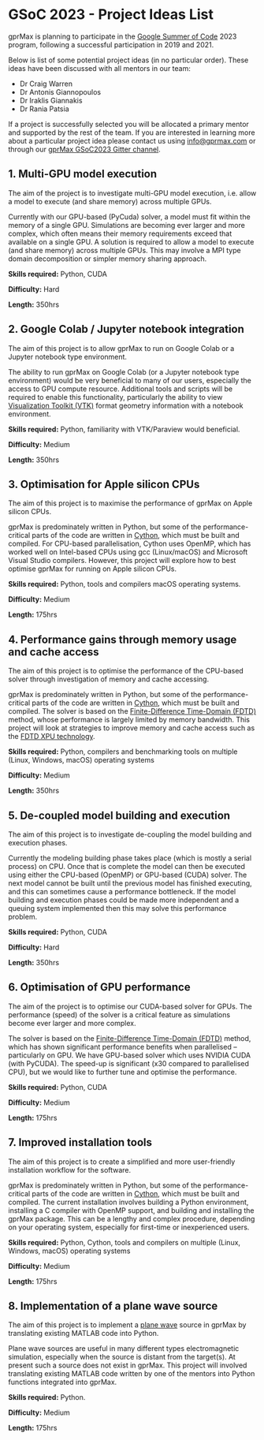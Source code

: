 # GSoC 2023 - Project Ideas List

gprMax is planning to participate in the [Google Summer of Code](https://summerofcode.withgoogle.com) 2023 program, following a successful participation in 2019 and 2021. 

Below is list of some potential project ideas (in no particular order). These ideas have been discussed with all mentors in our team: 
- Dr Craig Warren
- Dr Antonis Giannopoulos
- Dr Iraklis Giannakis
- Dr Rania Patsia

If a project is successfully selected you will be allocated a primary mentor and supported by the rest of the team. If you are interested in learning more about a particular project idea please contact us using [info@gprmax.com](mailto:info@gprmax.com) or through our [gprMax GSoC2023 Gitter channel](https://gitter.im/gprMax/GSoC2023). 

## 1. Multi-GPU model execution

The aim of the project is to investigate multi-GPU model execution, i.e. allow a model to execute (and share memory) across multiple GPUs.

Currently with our GPU-based (PyCuda) solver, a model must fit within the memory of a single GPU. Simulations are becoming ever larger and more complex, which often means their memory requirements exceed that available on a single GPU. A solution is required to allow a model to execute (and share memory) across multiple GPUs. This may involve a MPI type domain decomposition or simpler memory sharing approach.

**Skills required:** Python, CUDA

**Difficulty:** Hard

**Length:** 350hrs


## 2. Google Colab / Jupyter notebook integration

The aim of this project is to allow gprMax to run on Google Colab or a Jupyter notebook type environment.

The ability to run gprMax on Google Colab (or a Jupyter notebook type environment) would be very beneficial to many of our users, especially the access to GPU compute resource. Additional tools and scripts will be required to enable this functionality, particularly the ability to view [Visualization Toolkit (VTK)](https://vtk.org) format geometry information with a notebook environment.

**Skills required:** Python, familiarity with VTK/Paraview would beneficial.

**Difficulty:** Medium

**Length:** 350hrs


## 3. Optimisation for Apple silicon CPUs

The aim of this project is to maximise the performance of gprMax on Apple silicon CPUs.

gprMax is predominately written in Python, but some of the performance-critical parts of the code are written in [Cython](https://cython.org), which must be built and compiled. For CPU-based parallelisation, Cython uses OpenMP, which has worked well on Intel-based CPUs using gcc (Linux/macOS) and Microsoft Visual Studio compilers. However, this project will explore how to best optimise gprMax for running on Apple silicon CPUs.

**Skills required:** Python, tools and compilers macOS operating systems.

**Difficulty:** Medium

**Length:** 175hrs


## 4. Performance gains through memory usage and cache access

The aim of this project is to optimise the performance of the CPU-based solver through investigation of memory and cache accessing.

gprMax is predominately written in Python, but some of the performance-critical parts of the code are written in [Cython](https://cython.org), which must be built and compiled. The solver is based on the [Finite-Difference Time-Domain (FDTD)](https://en.wikipedia.org/wiki/Finite-difference_time-domain_method) method, whose performance is largely limited by memory bandwidth. This project will look at strategies to improve memory and cache access such as the [FDTD XPU technology](https://ieeexplore.ieee.org/abstract/document/7481533). 

**Skills required:** Python, compilers and benchmarking tools on multiple (Linux, Windows, macOS) operating systems

**Difficulty:** Medium

**Length:** 350hrs


## 5. De-coupled model building and execution

The aim of this project is to investigate de-coupling the model building and execution phases.

Currently the modeling building phase takes place (which is mostly a serial process) on CPU. Once that is complete the model can then be executed using either the CPU-based (OpenMP) or GPU-based (CUDA) solver. The next model cannot be built until the previous model has finished executing, and this can sometimes cause a performance bottleneck. If the model building and execution phases could be made more independent and a queuing system implemented then this may solve this performance problem.

**Skills required:** Python, CUDA

**Difficulty:** Hard

**Length:** 350hrs


## 6. Optimisation of GPU performance

The aim of the project is to optimise our CUDA-based solver for GPUs. The performance (speed) of the solver is a critical feature as simulations become ever larger and more complex.

The solver is based on the [Finite-Difference Time-Domain (FDTD)](https://en.wikipedia.org/wiki/Finite-difference_time-domain_method) method, which has shown significant performance benefits when parallelised – particularly on GPU. We have GPU-based solver which uses NVIDIA CUDA (with PyCUDA). The speed-up is significant (x30 compared to parallelised CPU), but we would like to further tune and optimise the performance. 

**Skills required:** Python, CUDA

**Difficulty:** Medium

**Length:** 175hrs


## 7. Improved installation tools

The aim of this project is to create a simplified and more user-friendly installation workflow for the software.

gprMax is predominately written in Python, but some of the performance-critical parts of the code are written in [Cython](https://cython.org), which must be built and compiled. The current installation involves building a Python environment, installing a C compiler with OpenMP support, and building and installing the gprMax package. This can be a lengthy and complex procedure, depending on your operating system, especially for first-time or inexperienced users.

**Skills required:** Python, Cython, tools and compilers on multiple (Linux, Windows, macOS) operating systems

**Difficulty:** Medium

**Length:** 175hrs


## 8. Implementation of a plane wave source

The aim of this project is to implement a [plane wave](https://en.wikipedia.org/wiki/Plane_wave) source in gprMax by translating existing MATLAB code into Python.

Plane wave sources are useful in many different types electromagnetic simulation, especially when the source is distant from the target(s). At present such a source does not exist in gprMax. This project will involved translating existing MATLAB code written by one of the mentors into Python functions integrated into gprMax.

**Skills required:** Python.

**Difficulty:** Medium

**Length:** 175hrs



<!-- ## 6. Comprehensive test and benchmarking suite

The aim of this project is to develop a comprehensive test suite and benchmarking toolset.

Currently gprMax includes a series of tests that verify specific simulation results against reference solutions. This only tests large chunks of code at a relatively high level. As the functionality and complexity of the code base increases a more comprehensive, fine-grained set of tests is required. The performance of the code is also an important element, as simulations can be extremely large and complex, with some requiring weeks of runtime on [high-performance computing (HPC)](https://en.wikipedia.org/wiki/Supercomputer). It is therefore key to have some models that can be used to benchmark code features with both the multi-threaded CPU (OpenMP), and GPU accelerated solvers.

**Skills required:** Python, tools and compilers on multiple (Linux, Windows, macOS) operating systems, some knowledge of GPU and HPC would be beneficial.

**Difficulty:** Medium

**Length:** 350hrs


## 7. Arbitary placement of Perfectly Matched Layer (PML) material

The aim of this project is to provide the ability for users to use Perfectly Matched Layer (PML) material with geometry primitives, i.e. PML material should not be confined to being used at the boundaries of the domain.

Currently PMLs are used as absorbing boundaries to effectively and efficiently terminate the model domain. There are scenarios where use of the PML material with geometry primitives, i.e. boxes, cylinders etc..., would be beneficial, e.g. building antenna models.

**Skills required:** Python.

**Difficulty:** Medium

**Length:** 175hrs


## 8. Clutter Simulation for the Mars Radars SHARAD and MARSIS 

The aim of this project is to tune, organise, parallelise, and automate existing code that generates a radar cluttergram based on:
- topographic data from Mars 
- the orbit of the sattelite

Currently there is no available software that does this, and planetary scientists need to develop a code from scratch, which is often unnatainable due to lack of background on computational electrodynamics. This compromises research on that area and makes interpretation of planetary satelite radar exclusive to research groups with expertise in computational electrodynamics.

A user-friendly, automatic and parellised open-source simulation tool will greatly advance research on planetary radar i.e. exploring Mars subsurface for subglacial lakes, lava tubes, caves etc. 

**Skills required:** Python, MATLAB

**Difficulty:** Medium

**Length:** 350hrs -->